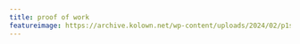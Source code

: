 ```yaml
---
title: proof of work
featureimage: https://archive.kolown.net/wp-content/uploads/2024/02/p1sonet-1-1024x577.png
---
```


